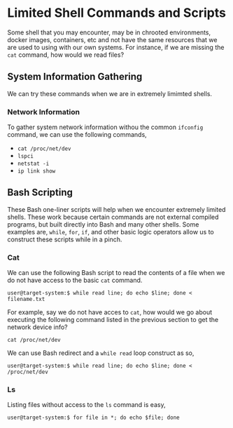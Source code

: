# Limited Shell Commands and Scripts
Some shell that you may encounter, may be in chrooted environments, docker images, containers, etc and not have the same resources that we are used to using with our own systems. For instance, if we are missing the `cat` command, how would we read files? 
## System Information Gathering
We can try these commands when we are in extremely limimted shells.
### Network Information
To gather system network information withou the common `ifconfig` command, we can use the following commands,
* `cat /proc/net/dev`
* `lspci`
* `netstat -i`
* `ip link show`
## Bash Scripting
These Bash one-liner scripts will help when we encounter extremely limited shells. These work because certain commands are not external compiled programs, but built directly into Bash and many other shells. Some examples are, `while`, `for`, `if`, and other basic logic operators allow us to construct these scripts while in a pinch.
### Cat
We can use the following Bash script to read the contents of a file when we do not have access to the basic `cat` command.
```
user@target-system:$ while read line; do echo $line; done < filename.txt
```
For example, say we do not have acces to `cat`, how would we go about executing the following command listed in the previous section to get the network device info?
```
cat /proc/net/dev
```
We can use Bash redirect and a `while read` loop construct as so,
```
user@target-system:$ while read line; do echo $line; done < /proc/net/dev
```
### Ls
Listing files without access to the `ls` command is easy,
```
user@target-system:$ for file in *; do echo $file; done
```

